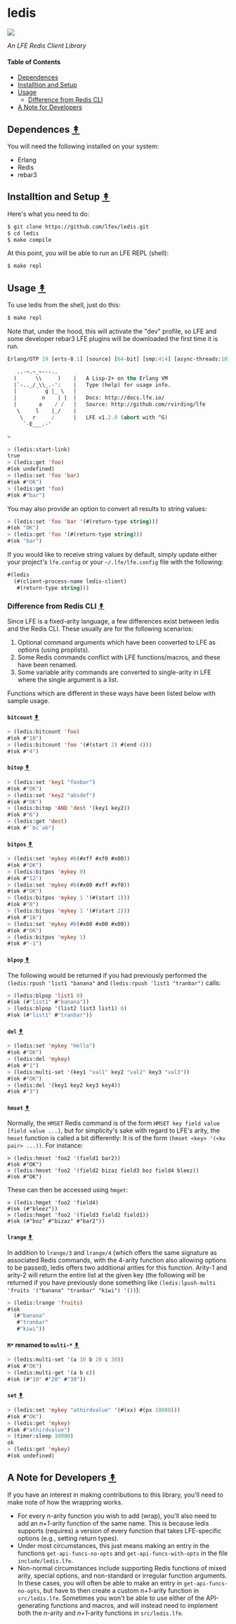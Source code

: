 # ledis

[![][lutil-logo]][lutil-logo-large]

[lutil-logo]: priv/images/ButterCrunchLettuce-2-small.png
[lutil-logo-large]: priv/images/ButterCrunchLettuce-2-large.png

*An LFE Redis Client Library*


#### Table of Contents

* [Dependences](#dependences-)
* [Installtion and Setup](#installtion-and-setup-)
* [Usage](#usage-)
  * [Difference from Redis CLI](#difference-from-redis-cli-)
* [A Note for Developers](#a-note-for-developers-)


## Dependences [&#x219F;](#table-of-contents)

You will need the following installed on your system:

* Erlang
* Redis
* rebar3


## Installtion and Setup [&#x219F;](#table-of-contents)

Here's what you need to do:

```bash
$ git clone https://github.com/lfex/ledis.git
$ cd ledis
$ make compile
```

At this point, you will be able to run an LFE REPL (shell):

```bash
$ make repl
```


## Usage [&#x219F;](#table-of-contents)

To use ledis from the shell, just do this:

```bash
$ make repl
```

Note that, under the hood, this will activate the "dev" profile, so LFE and
some developer rebar3 LFE plugins will be downloaded the first time it is run.

```cl
Erlang/OTP 19 [erts-8.1] [source] [64-bit] [smp:4:4] [async-threads:10] ...

   ..-~.~_~---..
  (      \\     )    |   A Lisp-2+ on the Erlang VM
  |`-.._/_\\_.-':    |   Type (help) for usage info.
  |         g |_ \   |
  |        n    | |  |   Docs: http://docs.lfe.io/
  |       a    / /   |   Source: http://github.com/rvirding/lfe
   \     l    |_/    |
    \   r     /      |   LFE v1.2.0 (abort with ^G)
     `-E___.-'

>
```
```cl
> (ledis:start-link)
true
> (ledis:get 'foo)
#(ok undefined)
> (ledis:set 'foo 'bar)
#(ok #"OK")
> (ledis:get 'foo)
#(ok #"bar")
```

You may also provide an option to convert all results to string values:

```cl
> (ledis:set 'foo 'bar '(#(return-type string)))
#(ok "OK")
> (ledis:get 'foo '(#(return-type string)))
#(ok "bar")
```

If you would like to receive string values by default, simply update either
your project's ``lfe.config`` or your ``~/.lfe/lfe.config`` file with the
following:

```cl
#(ledis
  (#(client-process-name ledis-client)
   #(return-type string)))
```


### Difference from Redis CLI [&#x219F;](#table-of-contents)

Since LFE is a fixed-arity language, a few differences exist between ledis and
the Redis CLI. These usually are for the following scenarios:

1. Optional command arguments which have been converted to LFE as options (using
   proplists).
1. Some Redis commands conflict with LFE functions/macros, and these have been
   renamed.
1. Some variable arity commands are converted to single-arity in LFE where the
   single argument is a list.

Functions which are different in these ways have been listed below with sample
usage.

#### ``bitcount`` [&#x219F;](#table-of-contents)

```lisp
> (ledis:bitcount 'foo)
#(ok #"10")
> (ledis:bitcount 'foo '(#(start 2) #(end 4)))
#(ok #"4")
```

#### ``bitop`` [&#x219F;](#table-of-contents)

```lisp
> (ledis:set 'key1 "foobar")
#(ok #"OK")
> (ledis:set 'key2 "absdef")
#(ok #"OK")
> (ledis:bitop 'AND 'dest '(key1 key2))
#(ok #"6")
> (ledis:get 'dest)
#(ok #"`bc`ab")
```

#### ``bitpos`` [&#x219F;](#table-of-contents)

```lisp
> (ledis:set 'mykey #b(#xff #xf0 #x00))
#(ok #"OK")
> (ledis:bitpos 'mykey 0)
#(ok #"12")
> (ledis:set 'mykey #b(#x00 #xff #xf0))
#(ok #"OK")
> (ledis:bitpos 'mykey 1 '(#(start 1)))
#(ok #"8")
> (ledis:bitpos 'mykey 1 '(#(start 2)))
#(ok #"16")
> (ledis:set 'mykey #b(#x00 #x00 #x00))
#(ok #"OK")
> (ledis:bitpos 'mykey 1)
#(ok #"-1")
```

#### ``blpop`` [&#x219F;](#table-of-contents)

The following would be returned if you had previously performed the ``(ledis:rpush 'list1 "banana"`` and ``(ledis:rpush 'list1 "tranbar")`` calls:

```lisp
> (ledis:blpop 'list1 0)
#(ok (#"list1" #"banana"))
> (ledis:blpop '(list2 list3 list1) 0)
#(ok (#"list1" #"tranbar"))
```

#### ``del`` [&#x219F;](#table-of-contents)

```lisp
> (ledis:set 'mykey "Hello")
#(ok #"OK")
> (ledis:del 'mykey)
#(ok #"1")
> (ledis:multi-set '(key1 "val1" key2 "val2" key3 "val3"))
#(ok #"OK")
> (ledis:del '(key1 key2 key3 key4))
#(ok #"3")
```

#### ``hmset`` [&#x219F;](#table-of-contents)

Normally, the ``HMSET`` Redis command is of the form
``HMSET key field value [field value ...]``, but for simplicity's sake with
regard to LFE's arity, the ``hmset`` function is called a bit differently: It
is of the form ``(hmset <key> '(<kv pair> ...))``. For instance:

```lfe
> (ledis:hmset 'foo2 '(field1 bar2))
#(ok #"OK")
> (ledis:hmset 'foo2 '(field2 bizaz field3 boz field4 bleez))
#(ok #"OK")
```

These can then be accessed using ``hmget``:

```lfe
> (ledis:hmget 'foo2 'field4)
#(ok (#"bleez"))
> (ledis:hmget 'foo2 '(field3 field2 field1))
#(ok (#"boz" #"bizaz" #"bar2"))
```

#### ``lrange`` [&#x219F;](#table-of-contents)

In addition to ``lrange/3`` and ``lrange/4`` (which offers the same signature as
associated Redis commands, with the 4-arity function also allowing options to be
passed), ledis offers two additional arities for this function. Arity-1 and
arity-2 will return the entire list at the given key (the following will be
returned if you have previously done something like ``(ledis:lpush-multi 'fruits '("banana" "tranbar" "kiwi") '())``):

```lisp
> (ledis:lrange 'fruits)
#(ok
  (#"banana"
   #"tranbar"
   #"kiwi"))
```


#### ``M*`` renamed to ``multi-*`` [&#x219F;](#table-of-contents)

```lisp
> (ledis:multi-set '(a 10 b 20 c 30))
#(ok #"OK")
> (ledis:multi-get '(a b c))
#(ok (#"10" #"20" #"30"))
```


#### ``set`` [&#x219F;](#table-of-contents)

```lisp
> (ledis:set 'mykey "athirdvalue" '(#(xx) #(px 10000)))
#(ok #"OK")
> (ledis:get 'mykey)
#(ok #"athirdvalue")
> (timer:sleep 10000)
ok
> (ledis:get 'mykey)
#(ok undefined)
```


## A Note for Developers [&#x219F;](#table-of-contents)

If you have an interest in making contributions to this library, you'll need to
make note of how the wrappring works.

* For every *n*-arity function you wish to add (wrap), you'll also need to add
  an *n+1*-arity function of the same name. This is because ledis supports
  (requires) a version of every function that takes LFE-specific options (e.g.,
  setting return types).
* Under most circumstances, this just means making an entry in the functions
  ``get-api-funcs-no-opts`` and ``get-api-funcs-with-opts`` in the file
  ``include/ledis.lfe``.
* Non-normal circumstances include supporting Redis functions of mixed arity,
  special options, and non-standard or irregular function arguments. In these
  cases, you will often be able to make an entry in ``get-api-funcs-no-opts``,
  but have to then create a custom *n+1*-arity function in ``src/ledis.lfe``.
  Sometimes you won't be able to use either of the API-generating functions and
  macros, and will instead need to implement both the *n*-arity and *n+1*-arity
  functions in ``src/ledis.lfe``.
